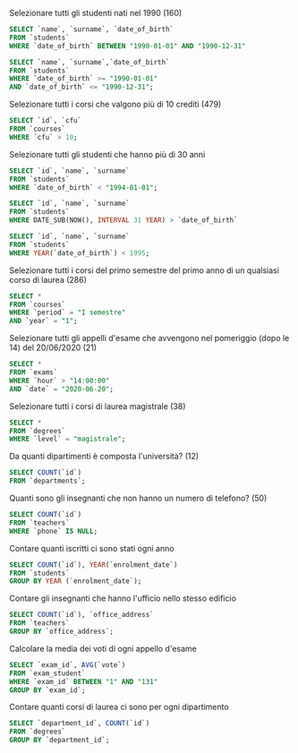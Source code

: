 <!-- Selezionare tutti gli studenti nati nel 1990 (160)
Selezionare tutti i corsi che valgono più di 10 crediti (479)
Selezionare tutti gli studenti che hanno più di 30 anni
Selezionare tutti i corsi del primo semestre del primo anno di un qualsiasi corso di
laurea (286)
Selezionare tutti gli appelli d'esame che avvengono nel pomeriggio (dopo le 14) del
20/06/2020 (21)
Selezionare tutti i corsi di laurea magistrale (38)
Da quanti dipartimenti è composta l'università? (12)
Quanti sono gli insegnanti che non hanno un numero di telefono? (50) -->

Selezionare tutti gli studenti nati nel 1990 (160)

```sql
SELECT `name`, `surname`, `date_of_birth`
FROM `students`
WHERE `date_of_birth` BETWEEN "1990-01-01" AND "1990-12-31"
```

```sql
SELECT `name`, `surname`,`date_of_birth`
FROM `students`
WHERE `date_of_birth` >= "1990-01-01"
AND `date_of_birth` <= "1990-12-31";
```

Selezionare tutti i corsi che valgono più di 10 crediti (479)

```sql
SELECT `id`, `cfu`
FROM `courses`
WHERE `cfu` > 10;
```

Selezionare tutti gli studenti che hanno più di 30 anni

```sql
SELECT `id`, `name`, `surname`
FROM `students`
WHERE `date_of_birth` < "1994-01-01";
```

```sql
SELECT `id`, `name`, `surname`
FROM `students`
WHERE DATE_SUB(NOW(), INTERVAL 31 YEAR) > `date_of_birth`
```

```sql
SELECT `id`, `name`, `surname`
FROM `students`
WHERE YEAR(`date_of_birth`) < 1995;
```

Selezionare tutti i corsi del primo semestre del primo anno di un qualsiasi corso di
laurea (286)

```sql
SELECT *
FROM `courses`
WHERE `period` = "I semestre"
AND `year` = "1";
```

Selezionare tutti gli appelli d'esame che avvengono nel pomeriggio (dopo le 14) del
20/06/2020 (21)

```sql
SELECT *
FROM `exams`
WHERE `hour` > "14:00:00"
AND `date` = "2020-06-20";
```

Selezionare tutti i corsi di laurea magistrale (38)

```sql
SELECT *
FROM `degrees`
WHERE `level` = "magistrale";
```

Da quanti dipartimenti è composta l'università? (12)

```sql
SELECT COUNT(`id`)
FROM `departments`;
```

Quanti sono gli insegnanti che non hanno un numero di telefono? (50)

```sql
SELECT COUNT(`id`)
FROM `teachers`
WHERE `phone` IS NULL;
```

<!-- Contare quanti iscritti ci sono stati ogni anno
Contare gli insegnanti che hanno l'ufficio nello stesso edificio
Calcolare la media dei voti di ogni appello d'esame
Contare quanti corsi di laurea ci sono per ogni dipartimento -->

Contare quanti iscritti ci sono stati ogni anno

```sql
SELECT COUNT(`id`), YEAR(`enrolment_date`)
FROM `students`
GROUP BY YEAR (`enrolment_date`);
```

Contare gli insegnanti che hanno l'ufficio nello stesso edificio

```sql
SELECT COUNT(`id`), `office_address`
FROM `teachers`
GROUP BY `office_address`;
```

Calcolare la media dei voti di ogni appello d'esame

```sql
SELECT `exam_id`, AVG(`vote`)
FROM `exam_student`
WHERE `exam_id` BETWEEN "1" AND "131"
GROUP BY `exam_id`;
```

Contare quanti corsi di laurea ci sono per ogni dipartimento

```sql
SELECT `department_id`, COUNT(`id`)
FROM `degrees`
GROUP BY `department_id`;
```
